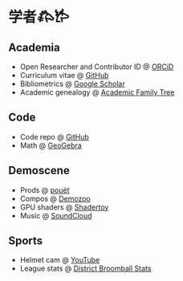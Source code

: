 # 学者𐂅𐂂

## Academia

-   Open Researcher and Contributor ID @ [ORCiD](https://orcid.org/0000-0002-6123-2441)
-   Curriculum vitae @ [GitHub](https://raw.githubusercontent.com/dnanto/dnanto/main/cv.pdf)
-   Bibliometrics @ [Google Scholar](https://scholar.google.com/citations?user=iEz2FjoAAAAJ&hl=en)
-   Academic genealogy @ [Academic Family Tree](https://academictree.org/compbio/tree.php?pid=895571)

## Code

-   Code repo @ [GitHub](https://github.com/dnanto)
-   Math @ [GeoGebra](https://www.geogebra.org/u/dnanto)

## Demoscene

-   Prods @ [pouët](https://www.pouet.net/user.php?who=104045)
-   Compos @ [Demozoo](https://demozoo.org/sceners/118125/)
-   GPU shaders @ [Shadertoy](https://www.shadertoy.com/user/remaindeer)
-   Music @ [SoundCloud](https://soundcloud.com/remaindeer)

## Sports

-   Helmet cam @ [YouTube](https://www.youtube.com/watch?v=8glrJjD1Pkw&list=PLNSP_ilGaXG8CR7_FsrVrKOAGp_njeZw9)
-   League stats @ [District Broomball Stats](http://binf.gmu.edu/dnegron2/broomball/)
